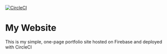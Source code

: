 [![CircleCI](https://circleci.com/gh/benshope/ben_shope.svg?style=shield&circle-token)](https://circleci.com/gh/benshope/ben_shope)

# My Website

This is my simple, one-page portfolio site hosted on Firebase and deployed with CircleCI
